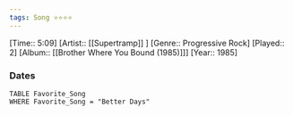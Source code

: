 ```yaml
---
tags: Song ⭐⭐⭐⭐ 
---
```

[Time:: 5:09]
[Artist:: [[Supertramp]] ]
[Genre:: Progressive Rock]
[Played:: 2]
[Album:: [[Brother Where You Bound (1985)]]]
[Year:: 1985]
### Dates
````dataview
TABLE Favorite_Song
WHERE Favorite_Song = "Better Days"
````
